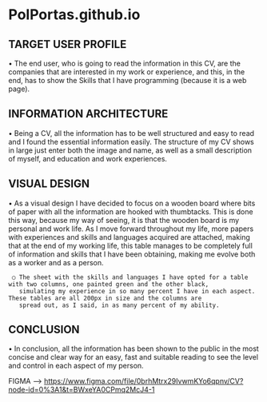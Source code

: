 # PolPortas.github.io
TARGET USER PROFILE
----------------------------
• The end user, who is going to read the information in this CV, are the companies that are interested in my work or experience, 
  and this, in the end, has to show the Skills that I have programming (because it is a web page).

INFORMATION ARCHITECTURE
----------------------------
• Being a CV, all the information has to be well structured and easy to read and I found the essential information easily.
  The structure of my CV shows in large just enter both the image and name, as well as a small description of myself, and 
  education and work experiences.

VISUAL DESIGN
----------------------------
• As a visual design I have decided to focus on a wooden board where bits of paper with all the information are hooked with thumbtacks.
  This is done this way, because my way of seeing, it is that the wooden board is my personal and work life. As I move forward throughout 
  my life, more papers with experiences and skills and languages acquired are attached, making that at the end of my working life, this 
  table manages to be completely full of information and skills that I have been obtaining, making me evolve both as a worker and as a person.

     ○ The sheet with the skills and languages I have opted for a table with two columns, one painted green and the other black, 
       simulating my experience in so many percent I have in each aspect. These tables are all 200px in size and the columns are 
       spread out, as I said, in as many percent of my ability.

CONCLUSION
----------------------------
• In conclusion, all the information has been shown to the public in the most concise and clear way for an easy, fast and suitable reading 
  to see the level and control in each aspect of my person.
  
FIGMA --> https://www.figma.com/file/0brhMtrx29IvwmKYo6qpnv/CV?node-id=0%3A1&t=BWxeYA0CPmq2McJ4-1
